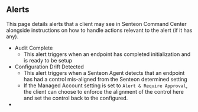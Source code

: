 ## Alerts
This page details alerts that a client may see in Senteon Command Center alongside instructions on how to handle actions relevant to the alert (if it has any).

* Audit Complete
  * This alert triggers when an endpoint has completed initialization and is ready to be setup
* Configuration Drift Detected
  * This alert triggers when a Senteon Agent detects that an endpoint has had a control mis-aligned from the Senteon determined setting
  * If the Managed Account setting is set to `Alert & Require Approval`, the client can choose to enforce the alignment of the control here and set the control back to the configured. 
* 
